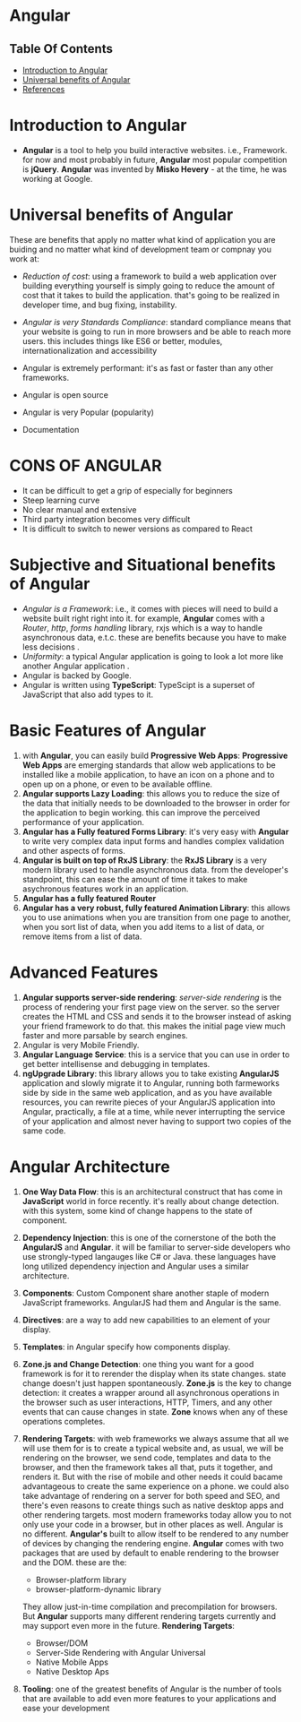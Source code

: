 # Angular

## Table Of Contents
- [Introduction to Angular](#Introduction-to-Angular)
- [Universal benefits of Angular](#Universal-benefits-of-Angular)
- [References]()

# Introduction to Angular
* __Angular__ is a tool to help you build interactive websites. i.e., Framework. for now and most probably in future, __Angular__ most popular competition is __jQuery__. __Angular__ was invented by __Misko Hevery__ - at the time, he was working at Google.

# Universal benefits of Angular
These are benefits that apply no matter what kind of application you are buiding and no matter what kind of development team or compnay you work at:
* _Reduction of cost_: using a framework to build a web application over building everything yourself is simply going to reduce the amount of cost that it takes to build the application. that's going to be realized in developer time, and bug fixing, instability.

* _Angular is very Standards Compliance_: standard compliance means that your website is going to run in more browsers and be able to reach more users. this includes things like ES6 or better, modules, internationalization and accessibility
* Angular is extremely performant: it's as fast or faster than any other frameworks.
* Angular is open source
* Angular is very Popular (popularity)
* Documentation

# CONS OF ANGULAR
* It can be difficult to get a grip of especially for beginners
* Steep learning curve
* No clear manual and extensive
* Third party integration becomes very difficult
* It is difficult to switch to newer versions as compared to React

# Subjective and Situational benefits of Angular
* _Angular is a Framework_: i.e., it comes with pieces will need to build a website built right right into it. for example, __Angular__ comes with a _Router_, _http_, _forms handling_ library, rxjs which is a way to handle asynchronous data, e.t.c. these are benefits because you have to make less decisions .
* _Uniformity_: a typical Angular application is going to look a lot more like another Angular application .
* Angular is backed by Google.
* Angular is written using __TypeScript__: TypeScipt is a superset of JavaScript that also add types to it.

# Basic Features of Angular
1. with __Angular__, you can easily build __Progressive Web Apps__: __Progressive Web Apps__ are emerging standards that allow web applications to be installed like a mobile application, to have an icon on a phone and to open up on a phone, or even to be available offline.
2. __Angular supports Lazy Loading__: this allows you to reduce the size of the data that initially needs to be downloaded to the browser in order for the application to begin working. this can improve the perceived performance of your application. 
3. __Angular has a Fully featured Forms Library__: it's very easy with __Angular__ to write very complex data input forms and handles complex validation and other aspects of forms.
4. __Angular is built on top of RxJS Library__: the __RxJS Library__ is a very modern library used to handle asynchronous data. from the developer's standpoint, this can ease the amount of time it takes to make asychronous features work in an application.
5. __Angular has a fully featured Router__
6. __Angular has a very robust, fully featured Animation Library__: this allows you to use animations when you are transition from one page to another, when  you sort list of data, when you add items to a list of data, or remove items from a list of data.

# Advanced Features 
1. __Angular supports server-side rendering__: _server-side rendering_ is the process of rendering your first page view on the server. so the server creates the HTML and CSS and sends it to the browser instead of asking your friend framework to do that. this makes the initial page view much faster and more parsable by search engines.
2. Angular is very Mobile Friendly.
3. __Angular Language Service__: this is a service that you can use in order to get better intellisense and debugging in templates.
4. __ngUpgrade Library__:  this library allows you to take existing __AngularJS__ application and slowly migrate it to Angular, running both farmeworks side by side in the same web application, and as you have available resources, you can rewrite pieces of your AngularJS application into Angular, practically, a file at a time, while never interrupting the service of your application and almost never having to support two copies of the same code. 

# Angular Architecture 
1. __One Way Data Flow__: this is an architectural construct that has come in __JavaScript__ world in force recently. it's really about change detection. with this system, some kind of change happens to the state of component.

2. __Dependency Injection__: this is one of the cornerstone of the both the __AngularJS__ and __Angular__. it will be familiar to server-side developers who use strongly-typed langauges like C# or Java. these languages have long utilized dependency injection and Angular uses a similar architecture.

3. __Components__: Custom Component share another staple of modern JavaScript frameworks. AngularJS had them and Angular is the same.

4. __Directives__: are a way to add new capabilities to an element of your display.

5. __Templates__: in Angular specify how components display. 

6. __Zone.js and Change Detection__: one thing you want for a good framework is for it to rerender the display when its state changes. state change doesn't just happen spontaneously. __Zone.js__ is the key to change detection: it creates a wrapper around all asynchronous operations in the browser such as user interactions, HTTP, Timers, and any other events that can cause changes in state. __Zone__ knows when any of these operations completes.

7. __Rendering Targets__: with web frameworks we always assume that all we will use them for is to create a typical website and, as usual, we will be rendering on the browser, we send code, templates and data to the browser, and then the framework takes all that, puts it together, and renders it. But with the rise of mobile and other needs it could bacame advantageous to create the same experience on a phone. we could also take advantage of rendering on a server for both speed and SEO, and there's even reasons to create things such as native desktop apps and other rendering targets. most modern frameworks today allow you to not only use your code in a browser, but in other places as well. Angular is no different. __Angular's__ built to allow itself to be rendered to any number of devices by changing the rendering engine. __Angular__ comes with two packages that are used by default to enable rendering to the browser and the DOM. these are the:
    * Browser-platform library
    * browser-platform-dynamic library

    They allow just-in-time compilation and precompilation for browsers. But __Angular__ supports many different rendering targets currently and may support even more in the future. __Rendering Targets__:

    * Browser/DOM
    * Server-Side Rendering with Angular Universal
    * Native Mobile Apps 
    * Native Desktop Aps 
8. __Tooling__: one of the greatest benefits of Angular is the number of tools that are available to add even more features to your applications and ease your development